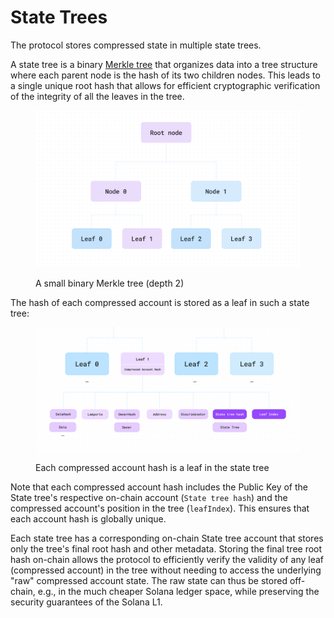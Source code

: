 # State Trees

The protocol stores compressed state in multiple state trees.

A state tree is a binary [Merkle tree](https://brilliant.org/wiki/merkle-tree/) that organizes data into a tree structure where each parent node is the hash of its two children nodes. This leads to a single unique root hash that allows for efficient cryptographic verification of the integrity of all the leaves in the tree.

<figure><img src="../../.gitbook/assets/image.png" alt="" width="563"><figcaption><p>A small binary Merkle tree (depth 2)</p></figcaption></figure>

The hash of each compressed account is stored as a leaf in such a state tree:

<figure><img src="../../.gitbook/assets/image (2).png" alt="" width="563"><figcaption><p>Each compressed account hash is a leaf in the state tree</p></figcaption></figure>

Note that each compressed account hash includes the Public Key of the State tree's respective on-chain account (`State tree hash`) and the compressed account's position in the tree (`leafIndex`). This ensures that each account hash is globally unique.

Each state tree has a corresponding on-chain State tree account that stores only the tree's final root hash and other metadata. Storing the final tree root hash on-chain allows the protocol to efficiently verify the validity of any leaf (compressed account) in the tree without needing to access the underlying "raw" compressed account state. The raw state can thus be stored off-chain, e.g., in the much cheaper Solana ledger space, while preserving the security guarantees of the Solana L1.
